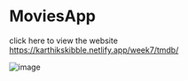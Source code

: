 # MoviesApp

click here to view the website https://karthikskibble.netlify.app/week7/tmdb/

![image](https://user-images.githubusercontent.com/84328259/216615580-6d95e8bd-5ea7-49e7-8022-8863a304d4b1.png)
